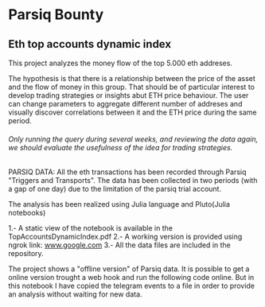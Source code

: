 # Parsiq Bounty

## Eth top accounts dynamic index

This project analyzes the money flow of the top 5.000 eth addreses. 

The hypothesis is that there is a relationship between the price of the asset and the flow of money in this group. That should be of particular interest to develop trading strategies or insights abut ETH price behaviour. The user can change parameters to aggregate different number of addreses and visually discover correlations between it and the ETH price during the same period.

###### Only running the query during several weeks, and reviewing the data again, we should evaluate the usefulness of the idea for trading strategies.

PARSIQ DATA: All the eth transactions has been recorded through Parsiq "Triggers and Transports". The data has been collected in two periods (with a gap of one day) due to the limitation of the parsiq trial account.

The analysis has been realized using Julia language and Pluto(Julia notebooks)

1.- A static view of the notebook is available in the TopAccountsDynamicIndex.pdf
2.- A working version is provided using ngrok link: www.google.com
3.- All the data files are included in the repository.

The project shows a "offline version" of Parsiq data. It is possible to get a online version trought a web hook and run the following code online. But in this notebook I have copied the telegram events to a file in order to provide an analysis without waiting for new data.
